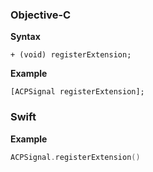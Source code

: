 ### Objective-C

**Syntax**

```objc
+ (void) registerExtension;
```

**Example**

```objc
[ACPSignal registerExtension];
```

### Swift

**Example**

```swift
ACPSignal.registerExtension()
```
